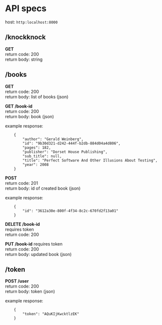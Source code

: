 # API specs

host: `http:localhost:8000`

## /knockknock

**GET**  
return code: 200  
return body: string


## /books

**GET**  
return code: 200  
return body: list of books (json)


**GET /book-id**  
return code: 200  
return body: book (json)

example response:
```
    {
        "author": "Gerald Weinberg", 
        "id": "9b30d321-d242-444f-b2db-884d04a4d806", 
        "pages": 182, 
        "publisher": "Dorset House Publishing", 
        "sub_title": null, 
        "title": "Perfect Software And Other Illusions About Testing", 
        "year": 2008
    }
```
    
**POST**  
return code: 201  
return body: id of created book (json)

example response:
```
    {
        "id": "3612a30e-800f-4f34-8c2c-670fd2f13a01"
    }
```

**DELETE /book-id**  
requires token  
return code: 200


**PUT /book-id**
requires token    
return code: 200  
return body: updated book (json)


## /token

**POST /user**  
return code: 200  
return body: token (json)
  
example response:
```
    {
        "token": "AQuKIjKwcktlzEK"
    }
```